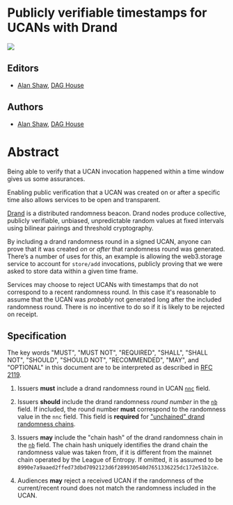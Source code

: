 # Publicly verifiable timestamps for UCANs with Drand

![](https://img.shields.io/badge/status-wip-orange.svg?style=flat-square)

## Editors

- [Alan Shaw](https://github.com/alanshaw), [DAG House](https://dag.house/)

## Authors

- [Alan Shaw](https://github.com/alanshaw), [DAG House](https://dag.house/)

# Abstract

Being able to verify that a UCAN invocation happened within a time window gives us some assurances.

Enabling public verification that a UCAN was created on or after a specific time also allows services to be open and transparent.

[Drand](https://drand.love/) is a distributed randomness beacon. Drand nodes produce collective, publicly verifiable, unbiased, unpredictable random values at fixed intervals using bilinear pairings and threshold cryptography.

By including a drand randomness round in a signed UCAN, anyone can prove that it was created _on_ or _after_ that randomness round was generated. There’s a number of uses for this, an example is allowing the web3.storage service to account for `store/add` invocations, publicly proving that we were asked to store data within a given time frame.

Services may choose to reject UCANs with timestamps that do not correspond to a recent randomness round. In this case it's reasonable to assume that the UCAN was _probably_ not generated long after the included randomness round. There is no incentive to do so if it is likely to be rejected on receipt.

## Specification

The key words "MUST", "MUST NOT", "REQUIRED", "SHALL", "SHALL NOT", "SHOULD", "SHOULD NOT", "RECOMMENDED", "MAY", and "OPTIONAL" in this document are to be interpreted as described in [RFC 2119](https://datatracker.ietf.org/doc/html/rfc2119).

1. Issuers **must** include a drand randomness round in UCAN [`nnc`](https://github.com/ucan-wg/spec#323-nonce) field.

1. Issuers **should** include the drand randomness _round number_ in the [`nb`](https://github.com/ucan-wg/spec#241-nb-non-normative-fields) field.
    If included, the round number **must** correspond to the randomness value in the `nnc` field. This field is **required** for ["unchained" drand randomness chains](https://drand.love/blog/2022/02/21/multi-frequency-support-and-timelock-encryption-capabilities/#unchained-randomness-timed-encryption).

1. Issuers **may** include the "chain hash" of the drand randomness chain in the [`nb`](https://github.com/ucan-wg/spec#241-nb-non-normative-fields) field.
    The chain hash uniquely identifies the drand chain the randomness value was taken from, if it is different from the mainnet chain operated by the League of Entropy. If omitted, it is assumed to be `8990e7a9aaed2ffed73dbd7092123d6f289930540d7651336225dc172e51b2ce`.

1. Audiences **may** reject a received UCAN if the randomness of the current/recent round does not match the randomness included in the UCAN.

